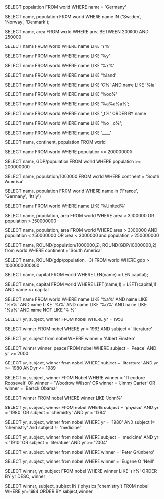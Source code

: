 <!-- PART I:

SQL Zoo - Part I:  -->

<!-- Tutorial 0:

1: Modify it to show the population of Germany -->

SELECT population FROM world
  WHERE name = 'Germany'

<!-- 2: Show the name and the population for 'Sweden', 'Norway' and 'Denmark'. -->

SELECT name, population FROM world
  WHERE name IN ('Sweden', 'Norway', 'Denmark');

<!-- 3: Which countries are not too small and not too big? BETWEEN allows range checking (range specified is inclusive of boundary values). The example below shows countries with an area of 250,000-300,000 sq. km. Modify it to show the country and the area for countries with an area between 200,000 and 250,000. -->

SELECT name, area FROM world
  WHERE area BETWEEN 200000 AND 250000


<!-- Tutorial 1: -->

<!-- 1: Find the country that start with Y -->

SELECT name FROM world
  WHERE name LIKE 'Y%'

<!-- 2: Find the countries that end with y -->

SELECT name FROM world
  WHERE name LIKE '%y'

<!-- 3: Find the countries that contain the letter x -->

SELECT name FROM world
  WHERE name LIKE '%x%'

<!-- 4: Find the countries that end with land -->

SELECT name FROM world
  WHERE name LIKE '%land'

<!-- 5: Find the countries that start with C and end with ia -->

SELECT name FROM world
  WHERE name LIKE 'C%' AND name LIKE '%ia'

<!-- 6: Find the country that has oo in the name -->

SELECT name FROM world
  WHERE name LIKE '%oo%'

<!-- 7: Find the countries that have three or more a in the name -->

SELECT name FROM world
  WHERE name LIKE '%a%a%a%';

<!-- 8: Find the countries that have "t" as the second character. -->

SELECT name FROM world
 WHERE name LIKE '_t%'
ORDER BY name

<!-- 9: Find the countries that have two "o" characters separated by two others. -->

SELECT name FROM world
 WHERE name LIKE '%o__o%';

<!-- 10: Find the countries that have exactly four characters. -->

SELECT name FROM world
 WHERE name LIKE '____'


<!-- Tutorial 2: -->

<!-- 1:  Read the notes about this table. Observe the result of running this SQL command to show the name, continent and population of all countries. -->

SELECT name, continent, population FROM world
<!-- 
2: How to use WHERE to filter records. Show the name for the countries that have a population of at least 200 million. 200 million is 200000000, there are eight zeros. -->

SELECT name FROM world
WHERE population >= 200000000

<!-- 3: Give the name and the per capita GDP for those countries with a population of at least 200 million.
HELP:How to calculate per capita GDP
per capita GDP is the GDP divided by the population GDP/population -->

SELECT name, GDP/population FROM world
WHERE population >= 200000000

<!-- 4: Show the name and population in millions for the countries of the continent 'South America'. Divide the population by 1000000 to get population in millions. -->

SELECT name, population/1000000 FROM world
WHERE continent = 'South America'

<!-- 5: Show the name and population for France, Germany, Italy -->

SELECT name, population FROM world WHERE name in ('France', 'Germany', 'Italy')

<!-- 6: Show the countries which have a name that includes the word 'United' -->

SELECT name FROM world WHERE name LIKE '%United%'

<!-- 7: Show the countries that are big by area or big by population. Show name, population and area. -->

SELECT name, population, area FROM world WHERE
area > 3000000 OR population > 250000000

<!-- 8: Exclusive OR (XOR). Show the countries that are big by area (more than 3 million) or big by population (more than 250 million) but not both. Show name, population and area.
* Australia has a big area but a small population, it should be included.
* Indonesia has a big population but a small area, it should be included.
* China has a big population and big area, it should be excluded.
* United Kingdom has a small population and a small area, it should be excluded. -->


SELECT name, population, area
FROM world
WHERE area > 3000000 AND population < 250000000
  OR area < 3000000 and population > 250000000

<!-- 9:Show the name and population in millions and the GDP in billions for the countries of the continent 'South America'. Use the ROUND function to show the values to two decimal places.
For South America show population in millions and GDP in billions both to 2 decimal places. -->


SELECT name, ROUND(population/1000000,2), ROUND(GDP/10000000,2) from world
WHERE continent = 'South America'

<!-- 10: Show per-capita GDP for the trillion dollar countries to the nearest $1000. -->

SELECT name, ROUND(gdp/population, -3)
FROM world
WHERE gdp > 1000000000000

<!-- 11: Show the name and capital where the name and the capital have the same number of characters. -->

SELECT name, capital FROM world WHERE LEN(name) = LEN(capital);

<!-- 12: Show the name and the capital where the first letters of each match. Don't include countries where the name and the capital are the same word. -->

SELECT name, capital
FROM world WHERE LEFT(name,1) = LEFT(capital,1) AND name <> capital

<!-- 13: Find the country that has all the vowels and no spaces in its name. -->

SELECT name FROM world 
WHERE name LIKE '%a%'
AND name LIKE '%e%'
AND name LIKE '%i%'
AND name LIKE '%o%'
AND name LIKE '%u%'
AND name NOT LIKE '% %'


<!-- Tutorial 3:

1: Change the query shown so that it displays Nobel prizes for 1950. -->

SELECT yr, subject, winner
  FROM nobel
 WHERE yr = 1950

<!-- 2: Show who won the 1962 prize for literature. -->

SELECT winner
  FROM nobel
 WHERE yr = 1962
   AND subject = 'literature'

<!-- 3: Show the year and subject that won 'Albert Einstein' his prize. -->

SELECT yr, subject from nobel
WHERE winner =  'Albert Einstein'

<!-- 4: Give the name of the 'peace' winners since the year 2000, including 2000. -->

SELECT winner winner_peace FROM nobel
WHERE subject = 'Peace'
AND yr >= 2000

<!-- 5: Show all details (yr, subject, winner) of the literature prize winners for 1980 to 1989 inclusive. -->

SELECT yr, subject, winner from nobel
WHERE subject = 'literature'
AND yr >= 1980
AND yr <= 1989

<!-- 6: Show all details of the presidential winners -->

SELECT yr, subject, winner FROM Nobel
WHERE winner = 'Theodore Roosevelt'
OR winner = 'Woodrow Wilson'
OR winner = 'Jimmy Carter'
OR winner = 'Barack Obama'

<!-- 7: Show the winners with first name John -->

SELECT winner FROM nobel
WHERE winner LIKE 'John%'

<!-- 8: Show the year, subject, and name of physics winners for 1980 together with the chemistry winners for 1984. -->

SELECT yr, subject, winner FROM nobel
WHERE subject = 'physics'
AND yr = '1980'
OR subject = 'chemistry'
AND yr = '1984'

<!-- 9: Show the year, subject, and name of winners for 1980 excluding chemistry and medicine -->

SELECT yr, subject, winner from  nobel
WHERE yr = '1980'
AND subject != 'chemistry'
And subject != 'medicine'

<!-- 10: Show year, subject, and name of people who won a 'Medicine' prize in an early year (before 1910, not including 1910) together with winners of a 'Literature' prize in a later year (after 2004, including 2004) -->

SELECT yr, subject, winner from nobel
WHERE subject = 'medicine'
AND yr < '1910'
OR subject = 'literature'
AND yr >= '2004'

<!-- 11: Find all details of the prize won by PETER GRÜNBERG -->

SELECT yr, subject, winner from nobel
WHERE winner = 'Peter Grünberg'

<!-- 12: Find all details of the prize won by EUGENE O'NEILL -->

SELECT yr, subject, winner from nobel
WHERE winner = 'Eugene O''Neill'

<!-- 13: Knights in order
List the winners, year and subject where the winner starts with Sir. Show the the most recent first, then by name order. -->


SELECT winner, yr, subject
FROM nobel
WHERE winner LIKE 'sir%'
ORDER BY yr DESC, winner

<!-- 14: The expression subject IN ('chemistry','physics') can be used as a value - it will be 0 or 1.
Show the 1984 winners and subject ordered by subject and winner name; but list chemistry and physics last. -->


SELECT winner, subject, subject IN ('physics','chemistry')
  FROM nobel
 WHERE yr=1984
 ORDER BY subject,winner